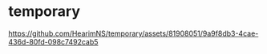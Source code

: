 # temporary

https://github.com/HearimNS/temporary/assets/81908051/9a9f8db3-4cae-436d-80fd-098c7492cab5

